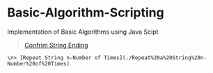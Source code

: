 # Basic-Algorithm-Scripting
Implementation of Basic Algorithms using Java Scipt
> [Confrim String Ending](./Confirm%20String%20Ending)
```
\n> [Repeat String n-Number of Times](./Repeat%20a%20String%20n-Number%20of%20Times)
```


